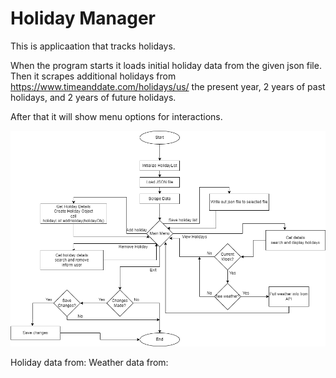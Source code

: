# Holiday Manager
This is applicaation that tracks holidays.

When the program starts it loads initial holiday data from the given json file.
Then it scrapes additional holidays from https://www.timeanddate.com/holidays/us/ the present year, 2 years of past holidays, and 2 years of future holidays.


After that it will show menu options for interactions.






















![Flowchart](./flowchart.png)


Holiday data from: 
Weather data from: 
